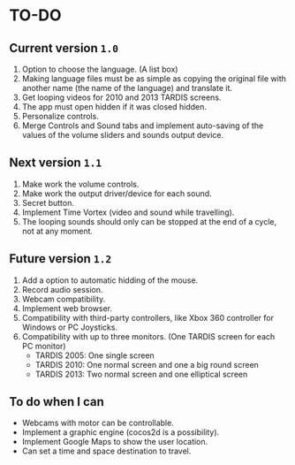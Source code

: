 # TO-DO

## Current version `1.0`
1. Option to choose the language. (A list box)
2. Making language files must be as simple as copying the original file with another name (the name of the language) and translate it.
3. Get looping videos for 2010 and 2013 TARDIS screens.
4. The app must open hidden if it was closed hidden.
5. Personalize controls.
6. Merge Controls and Sound tabs and implement auto-saving of the values of the volume sliders and sounds output device.

## Next version `1.1`
1. Make work the volume controls.
2. Make work the output driver/device for each sound.
4. Secret button.
5. Implement Time Vortex (video and sound while travelling).
6. The looping sounds should only can be stopped at the end of a cycle, not at any moment.

## Future version `1.2`
1. Add a option to automatic hidding of the mouse.
2. Record audio session.
3. Webcam compatibility.
4. Implement web browser.
5. Compatibility with third-party controllers, like Xbox 360 controller for Windows or PC Joysticks.
6. Compatibility with up to three monitors. (One TARDIS screen for each PC monitor)
	- TARDIS 2005: One single screen
	- TARDIS 2010: One normal screen and one a big round screen
	- TARDIS 2013: Two normal screen and one elliptical screen
	
## To do when I can
- Webcams with motor can be controllable.
- Implement a graphic engine (cocos2d is a possibility).
- Implement Google Maps to show the user location.
- Can set a time and space destination to travel.


